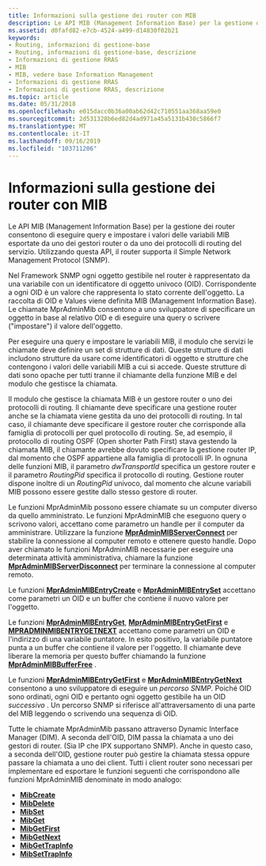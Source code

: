 ```yaml
---
title: Informazioni sulla gestione dei router con MIB
description: Le API MIB (Management Information Base) per la gestione dei router consentono di eseguire query e impostare i valori delle variabili MIB esportate da uno dei gestori router o da uno dei protocolli di routing del servizio.
ms.assetid: d0fafd82-e7cb-4524-a499-d14830f02b21
keywords:
- Routing, informazioni di gestione-base
- Routing, informazioni di gestione-base, descrizione
- Informazioni di gestione RRAS
- MIB
- MIB, vedere base Information Management
- Informazioni di gestione RRAS
- Informazioni di gestione RRAS, descrizione
ms.topic: article
ms.date: 05/31/2018
ms.openlocfilehash: e015dacc0b36a00ab62d42c710551aa368aa59e0
ms.sourcegitcommit: 2d531328b6ed82d4ad971a45a5131b430c5866f7
ms.translationtype: MT
ms.contentlocale: it-IT
ms.lasthandoff: 09/16/2019
ms.locfileid: "103711206"
---
```

# <a name="about-router-management-with-mib"></a>Informazioni sulla gestione dei router con MIB

Le API MIB (Management Information Base) per la gestione dei router consentono di eseguire query e impostare i valori delle variabili MIB esportate da uno dei gestori router o da uno dei protocolli di routing del servizio. Utilizzando questa API, il router supporta il Simple Network Management Protocol (SNMP).

Nel Framework SNMP ogni oggetto gestibile nel router è rappresentato da una variabile con un identificatore di oggetto univoco (OID). Corrispondente a ogni OID è un valore che rappresenta lo stato corrente dell'oggetto. La raccolta di OID e Values viene definita MIB (Management Information Base). Le chiamate MprAdminMib consentono a uno sviluppatore di specificare un oggetto in base al relativo OID e di eseguire una query o scrivere ("impostare") il valore dell'oggetto.

Per eseguire una query e impostare le variabili MIB, il modulo che servizi le chiamate deve definire un set di strutture di dati. Queste strutture di dati includono strutture da usare come identificatori di oggetto e strutture che contengono i valori delle variabili MIB a cui si accede. Queste strutture di dati sono opache per tutti tranne il chiamante della funzione MIB e del modulo che gestisce la chiamata.

Il modulo che gestisce la chiamata MIB è un gestore router o uno dei protocolli di routing. Il chiamante deve specificare una gestione router anche se la chiamata viene gestita da uno dei protocolli di routing. In tal caso, il chiamante deve specificare il gestore router che corrisponde alla famiglia di protocolli per quel protocollo di routing. Se, ad esempio, il protocollo di routing OSPF (Open shorter Path First) stava gestendo la chiamata MIB, il chiamante avrebbe dovuto specificare la gestione router IP, dal momento che OSPF appartiene alla famiglia di protocolli IP. In ognuna delle funzioni MIB, il parametro *dwTransportId* specifica un gestore router e il parametro *RoutingPid* specifica il protocollo di routing. Gestione router dispone inoltre di un *RoutingPid* univoco, dal momento che alcune variabili MIB possono essere gestite dallo stesso gestore di router.

Le funzioni MprAdminMib possono essere chiamate su un computer diverso da quello amministrato. Le funzioni MprAdminMIB che eseguono query o scrivono valori, accettano come parametro un handle per il computer da amministrare. Utilizzare la funzione [**MprAdminMIBServerConnect**](/windows/desktop/api/Mprapi/nf-mprapi-mpradminmibserverconnect) per stabilire la connessione al computer remoto e ottenere questo handle. Dopo aver chiamato le funzioni MprAdminMIB necessarie per eseguire una determinata attività amministrativa, chiamare la funzione [**MprAdminMIBServerDisconnect**](/windows/desktop/api/Mprapi/nf-mprapi-mpradminmibserverdisconnect) per terminare la connessione al computer remoto.

Le funzioni [**MprAdminMIBEntryCreate**](/windows/desktop/api/Mprapi/nf-mprapi-mpradminmibentrycreate) e [**MprAdminMIBEntrySet**](/windows/desktop/api/Mprapi/nf-mprapi-mpradminmibentryset) accettano come parametri un OID e un buffer che contiene il nuovo valore per l'oggetto.

Le funzioni [**MprAdminMIBEntryGet**](/windows/desktop/api/Mprapi/nf-mprapi-mpradminmibentryget), [**MprAdminMIBEntryGetFirst**](/windows/desktop/api/Mprapi/nf-mprapi-mpradminmibentrygetfirst) e [**MPRADMINMIBENTRYGETNEXT**](/windows/desktop/api/Mprapi/nf-mprapi-mpradminmibentrygetnext) accettano come parametri un OID e l'indirizzo di una variabile puntatore. In esito positivo, la variabile puntatore punta a un buffer che contiene il valore per l'oggetto. Il chiamante deve liberare la memoria per questo buffer chiamando la funzione [**MprAdminMIBBufferFree**](/windows/desktop/api/Mprapi/nf-mprapi-mpradminmibbufferfree) .

Le funzioni [**MprAdminMIBEntryGetFirst**](/windows/desktop/api/Mprapi/nf-mprapi-mpradminmibentrygetfirst) e [**MprAdminMIBEntryGetNext**](/windows/desktop/api/Mprapi/nf-mprapi-mpradminmibentrygetnext) consentono a uno sviluppatore di eseguire un *percorso SNMP*. Poiché OID sono ordinati, ogni OID e pertanto ogni oggetto gestibile ha un OID *successivo* . Un percorso SNMP si riferisce all'attraversamento di una parte del MIB leggendo o scrivendo una sequenza di OID.

Tutte le chiamate MprAdminMib passano attraverso Dynamic Interface Manager (DIM). A seconda dell'OID, DIM passa la chiamata a uno dei gestori di router. (Sia IP che IPX supportano SNMP). Anche in questo caso, a seconda dell'OID, gestione router può gestire la chiamata stessa oppure passare la chiamata a uno dei client. Tutti i client router sono necessari per implementare ed esportare le funzioni seguenti che corrispondono alle funzioni MprAdminMIB denominate in modo analogo:

-   [**MibCreate**](/windows/desktop/api/Routprot/nc-routprot-pmib_create)
-   [**MibDelete**](/windows/desktop/api/Routprot/nc-routprot-pmib_delete)
-   [**MibSet**](/windows/desktop/api/Routprot/nc-routprot-pmib_set)
-   [**MibGet**](/windows/desktop/api/Routprot/nc-routprot-pmib_get)
-   [**MibGetFirst**](/windows/desktop/api/Routprot/nc-routprot-pmib_get_first)
-   [**MibGetNext**](/windows/desktop/api/Routprot/nc-routprot-pmib_get_next)
-   [**MibGetTrapInfo**](/windows/desktop/api/Routprot/nc-routprot-pmib_get_trap_info)
-   [**MibSetTrapInfo**](/windows/desktop/api/Routprot/nc-routprot-pmib_set_trap_info)

 

 




